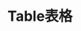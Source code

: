 <script setup>
import demo from './demo.vue'
</script>

# Table表格

<Preview comp-name="Table" demo-name="demo">
  <demo />
</Preview>
